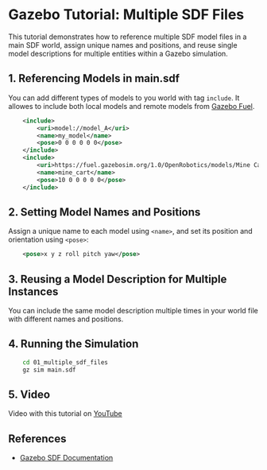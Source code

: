 # Gazebo Tutorial: Multiple SDF Files

This tutorial demonstrates how to reference multiple SDF model files in a main SDF world, assign unique names and positions, and reuse single model descriptions for multiple entities within a Gazebo simulation.


## 1. Referencing Models in main.sdf

You can add different types of models to you world with tag `include`. It allowes to include both local models and remote models from [Gazebo Fuel](https://gazebosim.org/docs/latest/fuel_insert/). 

```xml
    <include>
        <uri>model://model_A</uri>
        <name>my_model</name>
        <pose>0 0 0 0 0 0</pose>
    </include>
    <include>
        <uri>https://fuel.gazebosim.org/1.0/OpenRobotics/models/Mine Cart Engine</uri>
        <name>mine_cart</name>
        <pose>10 0 0 0 0 0</pose>
    </include>
```

## 2. Setting Model Names and Positions

Assign a unique name to each model using `<name>`, and set its position and orientation using `<pose>`:
```xml
    <pose>x y z roll pitch yaw</pose>
```

## 3. Reusing a Model Description for Multiple Instances

You can include the same model description multiple times in your world file with different names and positions.

## 4. Running the Simulation

```bash
    cd 01_multiple_sdf_files
    gz sim main.sdf
```

## 5. Video

Video with this tutorial on [YouTube](https://youtu.be/l8bghDZGrZo)

## References

- [Gazebo SDF Documentation](https://gazebosim.org/docs/all/sdf)